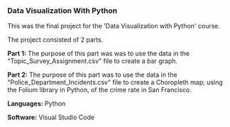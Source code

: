 ### Data Visualization With Python 

This was the final project for the 'Data Visualization with Python' course.

The project consisted of 2 parts.

**Part 1:** The purpose of this part was was to use the data in the "Topic_Survey_Assignment.csv" file to create a bar graph.

**Part 2:** The purpose of this part was to use the data in the "Police_Department_Incidents.csv" file to create a Choropleth map; using 
            the Folium library in Python, of the crime rate in San Francisco. 
            
**Languages:** Python 

**Software:** Visual Studio Code
